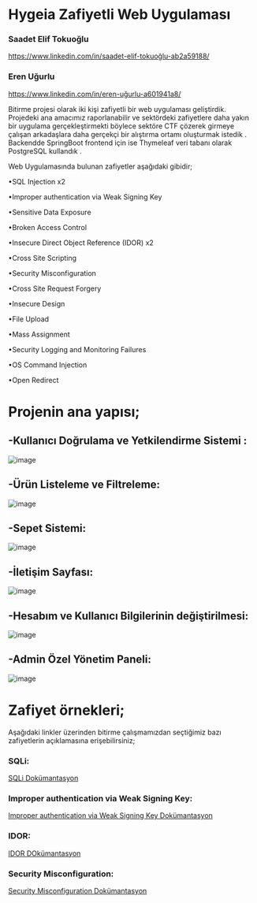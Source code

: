 # Hygeia Zafiyetli Web Uygulaması
<h3>Saadet Elif Tokuoğlu </h3> <a href="https://www.linkedin.com/in/eren-uğurlu-a601941a8/">https://www.linkedin.com/in/saadet-elif-tokuoğlu-ab2a59188/</a>

<h3>Eren Uğurlu</h3> <a href="https://www.linkedin.com/in/eren-uğurlu-a601941a8/">https://www.linkedin.com/in/eren-uğurlu-a601941a8/</a>

Bitirme projesi olarak iki kişi zafiyetli bir web uygulaması geliştirdik. Projedeki ana amacımız
raporlanabilir ve sektördeki zafiyetlere daha yakın bir uygulama gerçekleştirmekti böylece sektöre CTF
çözerek girmeye çalışan arkadaşlara daha gerçekçi bir alıştırma ortamı oluşturmak istedik . Backendde
SpringBoot frontend için ise Thymeleaf veri tabanı olarak PostgreSQL kullandık . 

Web Uygulamasında bulunan zafiyetler aşağıdaki gibidir;

•SQL Injection x2

•Improper authentication via Weak Signing Key

•Sensitive Data Exposure

•Broken Access Control

•Insecure Direct Object Reference (IDOR) x2

•Cross Site Scripting

•Security Misconfiguration

•Cross Site Request Forgery

•Insecure Design

•File Upload

•Mass Assignment

•Security Logging and Monitoring Failures 

•OS Command Injection

•Open Redirect 


<h1>Projenin ana yapısı;</h1>

<h2>-Kullanıcı Doğrulama ve Yetkilendirme Sistemi :</h2>

![image](https://github.com/ErenUgurlu/Hygeia/assets/68515706/a3fe324d-89cd-4df7-8aaf-172e1c1a31e8)


<h2>-Ürün Listeleme ve Filtreleme:</h2>

![image](https://github.com/ErenUgurlu/Hygeia/assets/68515706/2149ab20-d545-444a-8c1f-712351d124df)


<h2>-Sepet Sistemi:</h2>

![image](https://github.com/ErenUgurlu/Hygeia/assets/68515706/99dafd55-d0f0-4a01-a3a0-8b100c32288f)


<h2>-İletişim Sayfası:</h2>

![image](https://github.com/ErenUgurlu/Hygeia/assets/68515706/1fd62b04-626f-45ca-980a-e064522207f8)


<h2>-Hesabım ve Kullanıcı Bilgilerinin değiştirilmesi:</h2>

![image](https://github.com/ErenUgurlu/Hygeia/assets/68515706/ac886d74-363c-483d-a1d0-778ae185a71c)


<h2>-Admin Özel Yönetim Paneli:</h2>

![image](https://github.com/ErenUgurlu/Hygeia/assets/68515706/e1a06593-fac8-4747-9791-ddc3c2f57a4f)


<h1>Zafiyet örnekleri;</h1>
Aşağıdaki linkler üzerinden bitirme çalışmamızdan seçtiğimiz bazı zafiyetlerin açıklamasına erişebilirsiniz;

<h3>SQLi:</h3><a href="https://github.com/Saadet-T/HYGEIAVULN/blob/main/SQL.pdf">SQLi Dokümantasyon</a>
<h3>Improper authentication via Weak Signing Key:</h3><a href="https://github.com/Saadet-T/HYGEIAVULN/blob/main/Improper%20authentication%20via%20Weak%20Signing%20Key.pdf">Improper authentication via Weak Signing Key Dokümantasyon</a>
<h3>IDOR:</h3><a href="https://github.com/Saadet-T/HYGEIAVULN/blob/main/IDOR.pdf">IDOR DOkümantasyon</a>
<h3>Security Misconfiguration:</h3><a href="https://github.com/Saadet-T/HYGEIAVULN/blob/main/Security%20Misconfiguration.pdf">Security Misconfiguration Dokümantasyon</a>
